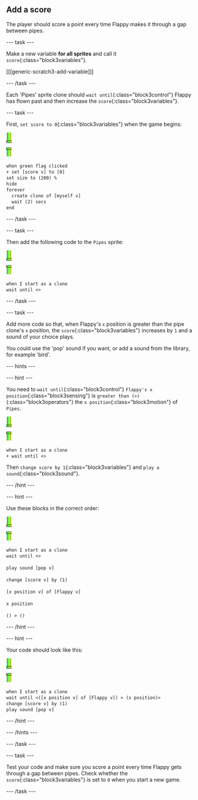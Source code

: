 ## Add a score

The player should score a point every time Flappy makes it through a gap between pipes.

--- task ---

Make a new variable **for all sprites** and call it `score`{:class="block3variables"}.

[[[generic-scratch3-add-variable]]]

--- /task ---

Each 'Pipes' sprite clone should `wait until`{:class="block3control"} Flappy has flown past and then increase the `score`{:class="block3variables"}.

--- task ---

First, `set score to 0`{:class="block3variables"} when the game begins:

![pipes sprite](images/pipes-sprite.png)

```blocks3
when green flag clicked
+ set [score v] to [0]
set size to (200) %
hide
forever 
  create clone of [myself v]
  wait (2) secs
end
```

--- /task ---

--- task ---

Then add the following code to the `Pipes` sprite:

![pipes sprite](images/pipes-sprite.png)

```blocks3
when I start as a clone
wait until <>
```

--- /task ---

--- task ---

Add more code so that, when Flappy's `x` position is greater than the pipe clone's `x` position, the `score`{:class="block3variables"} increases by `1` and a sound of your choice plays.

You could use the 'pop' sound if you want, or add a sound from the library, for example 'bird'.

--- hints ---

--- hint ---

You need to `wait until`{:class="block3control"} `Flappy's x position`{:class="block3sensing"} is `greater than (>)`{:class="block3operators"} the `x position`{:class="block3motion"} of `Pipes`.  

![pipes sprite](images/pipes-sprite.png)

```blocks3
when I start as a clone
+ wait until <>
```

Then `change score by 1`{:class="block3variables"} and `play a sound`{:class="block3sound"}. 

--- /hint ---

--- hint ---

Use these blocks in the correct order:

![pipes sprite](images/pipes-sprite.png)

```blocks3
when I start as a clone
wait until <>

play sound [pop v]

change [score v] by (1)

[x position v] of [Flappy v]

x position

() > ()
```

--- /hint ---

--- hint ---

Your code should look like this:

![pipes sprite](images/pipes-sprite.png)

```blocks3
when I start as a clone
wait until <([x position v] of [Flappy v]) > (x position)>
change [score v] by (1)
play sound [pop v]
```

--- /hint ---

--- /hints ---

--- /task ---

--- task ---

Test your code and make sure you score a point every time Flappy gets through a gap between pipes. Check whether the `score`{:class="block3variables"} is set to `0` when you start a new game.

--- /task ---
